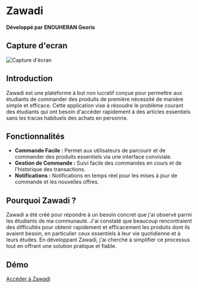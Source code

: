 # Zawadi
**Développé par ENOUHERAN Georis**
## Capture d'ecran

![Capture d'écran](https://res.cloudinary.com/achat-en-gros/image/upload/v1/media/demandes/Capture_d%C3%A9cran_du_2024-07-03_20-40-18_ufb61j)

## Introduction
Zawadi est une plateforme à but non lucratif conçue pour permettre aux étudiants de commander des produits de première nécessité de manière simple et efficace. Cette application vise à résoudre le problème courant des étudiants qui ont besoin d'accéder rapidement à des articles essentiels sans les tracas habituels des achats en personne.

## Fonctionnalités
- **Commande Facile :** Permet aux utilisateurs de parcourir et de commander des produits essentiels via une interface conviviale.
- **Gestion de Commande :** Suivi facile des commandes en cours et de l'historique des transactions.
- **Notifications :** Notifications en temps réel pour les mises à jour de commande et les nouvelles offres.

## Pourquoi Zawadi ?
Zawadi a été créé pour répondre à un besoin concret que j'ai observé parmi les étudiants de ma communauté. J'ai constaté que beaucoup rencontraient des difficultés pour obtenir rapidement et efficacement les produits dont ils avaient besoin, en particulier ceux essentiels à leur vie quotidienne et à leurs études. En développant Zawadi, j'ai cherché à simplifier ce processus tout en offrant une solution pratique et fiable.


## Démo

[Accéder à Zawadi](https://zawadi-front.vercel.app/)
